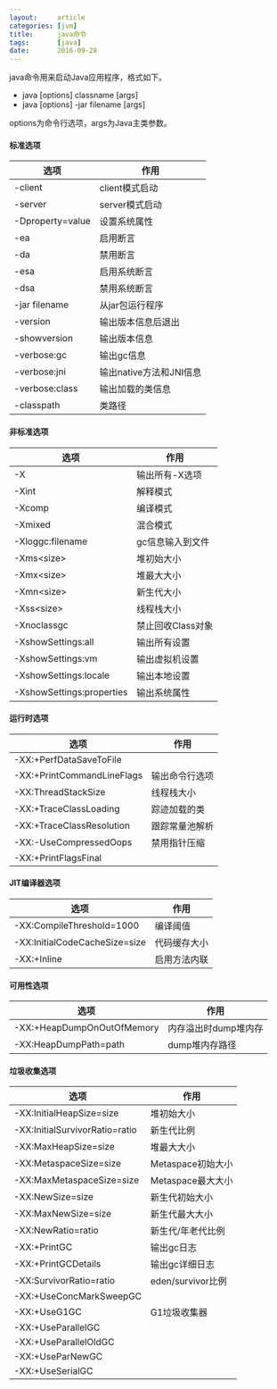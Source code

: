 ```yaml
---
layout:     article
categories: [jvm]
title:      java命令
tags:       [java]
date:       2016-09-28
---
```


java命令用来启动Java应用程序，格式如下。

* java [options] classname [args]
* java [options] -jar filename [args]

options为命令行选项，args为Java主类参数。

#### 标准选项

| 选项 | 作用 |
| --- | --- |
| -client | client模式启动 |
| -server | server模式启动 |
| -Dproperty=value | 设置系统属性 |
| -ea | 启用断言 |
| -da | 禁用断言 |
| -esa | 启用系统断言 |
| -dsa | 禁用系统断言 |
| -jar filename | 从jar包运行程序 |
| -version | 输出版本信息后退出 |
| -showversion | 输出版本信息 |
| -verbose:gc | 输出gc信息 |
| -verbose:jni | 输出native方法和JNI信息 |
| -verbose:class | 输出加载的类信息 |
| -classpath | 类路径 |

#### 非标准选项

| 选项 | 作用 |
| --- | --- |
| -X | 输出所有-X选项 |
| -Xint | 解释模式 |
| -Xcomp | 编译模式 |
| -Xmixed | 混合模式 |
| -Xloggc:filename | gc信息输入到文件 |
| -Xms<size\> | 堆初始大小 |
| -Xmx<size\> | 堆最大大小 |
| -Xmn<size\> | 新生代大小 |
| -Xss<size\> | 线程栈大小 |
| -Xnoclassgc | 禁止回收Class对象 |
| -XshowSettings:all | 输出所有设置 |
| -XshowSettings:vm | 输出虚拟机设置 |
| -XshowSettings:locale | 输出本地设置 |
| -XshowSettings:properties | 输出系统属性 |

#### 运行时选项

| 选项 | 作用 |
| --- | --- |
| -XX:+PerfDataSaveToFile |  |
| -XX:+PrintCommandLineFlags | 输出命令行选项 |
| -XX:ThreadStackSize | 线程栈大小 |
| -XX:+TraceClassLoading | 踪迹加载的类 |
| -XX:+TraceClassResolution | 跟踪常量池解析 |
| -XX:-UseCompressedOops | 禁用指针压缩  |
| -XX:+PrintFlagsFinal | |

#### JIT编译器选项

| 选项 | 作用 |
| --- | --- |
| -XX:CompileThreshold=1000 | 编译阈值 |
| -XX:InitialCodeCacheSize=size | 代码缓存大小 |
| -XX:+Inline | 启用方法内联 |

#### 可用性选项

| 选项 | 作用 |
| --- | --- |
| -XX:+HeapDumpOnOutOfMemory | 内存溢出时dump堆内存 |
| -XX:HeapDumpPath=path | dump堆内存路径 |

#### 垃圾收集选项

| 选项 | 作用 |
| --- | --- |
| -XX:InitialHeapSize=size | 堆初始大小 |
| -XX:InitialSurvivorRatio=ratio | 新生代比例 |
| -XX:MaxHeapSize=size | 堆最大大小 |
| -XX:MetaspaceSize=size | Metaspace初始大小 |
| -XX:MaxMetaspaceSize=size | Metaspace最大大小 |
| -XX:NewSize=size | 新生代初始大小 |
| -XX:MaxNewSize=size | 新生代最大大小 |
| -XX:NewRatio=ratio | 新生代/年老代比例 |
| -XX:+PrintGC | 输出gc日志 |
| -XX:+PrintGCDetails | 输出gc详细日志 |
| -XX:SurvivorRatio=ratio | eden/survivor比例 |
| -XX:+UseConcMarkSweepGC | |
| -XX:+UseG1GC | G1垃圾收集器 |
| -XX:+UseParallelGC | |
| -XX:+UseParallelOldGC | |
| -XX:+UseParNewGC | |
| -XX:+UseSerialGC | |
